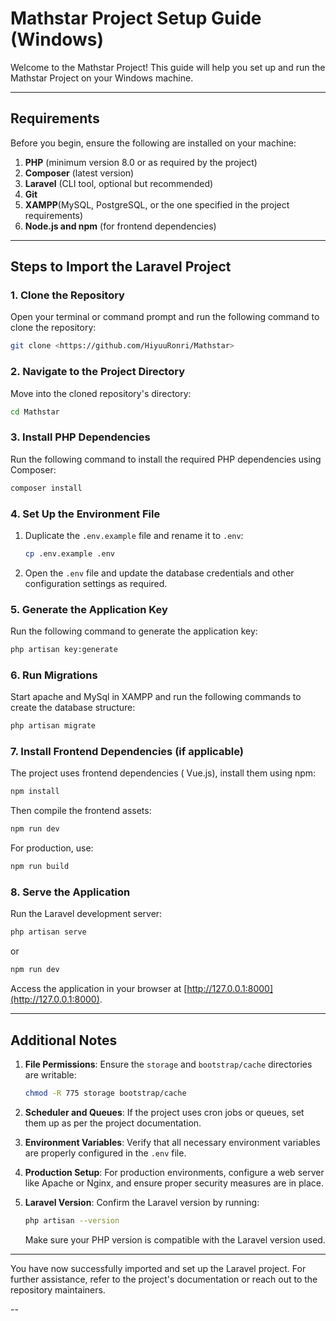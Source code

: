 # Mathstar Project Setup Guide (Windows)

Welcome to the Mathstar Project! This guide will help you set up and run the Mathstar Project on your Windows machine.

---

## Requirements
Before you begin, ensure the following are installed on your machine:

1. **PHP** (minimum version 8.0 or as required by the project)
2. **Composer** (latest version)
3. **Laravel** (CLI tool, optional but recommended)
4. **Git**
5. **XAMPP**(MySQL, PostgreSQL, or the one specified in the project requirements)
6. **Node.js and npm** (for frontend dependencies)

---

## Steps to Import the Laravel Project

### 1. Clone the Repository

Open your terminal or command prompt and run the following command to clone the repository:

```bash
git clone <https://github.com/HiyuuRonri/Mathstar>
```


### 2. Navigate to the Project Directory

Move into the cloned repository's directory:

```bash
cd Mathstar
```


### 3. Install PHP Dependencies

Run the following command to install the required PHP dependencies using Composer:

```bash
composer install
```

### 4. Set Up the Environment File

1. Duplicate the `.env.example` file and rename it to `.env`:
   
   ```bash
   cp .env.example .env
   ```

2. Open the `.env` file and update the database credentials and other configuration settings as required.

### 5. Generate the Application Key

Run the following command to generate the application key:

```bash
php artisan key:generate
```

### 6. Run Migrations 

Start apache and MySql in XAMPP and run the following commands to create the database structure:

```bash
php artisan migrate
```

### 7. Install Frontend Dependencies (if applicable)

The project uses frontend dependencies ( Vue.js), install them using npm:

```bash
npm install
```

Then compile the frontend assets:

```bash
npm run dev
```

For production, use:

```bash
npm run build
```

### 8. Serve the Application

Run the Laravel development server:

```bash
php artisan serve 
```
or 
```bash
npm run dev
```

Access the application in your browser at [http://127.0.0.1:8000](http://127.0.0.1:8000).

---

## Additional Notes

1. **File Permissions**: Ensure the `storage` and `bootstrap/cache` directories are writable:

   ```bash
   chmod -R 775 storage bootstrap/cache
   ```

2. **Scheduler and Queues**: If the project uses cron jobs or queues, set them up as per the project documentation.

3. **Environment Variables**: Verify that all necessary environment variables are properly configured in the `.env` file.

4. **Production Setup**: For production environments, configure a web server like Apache or Nginx, and ensure proper security measures are in place.

5. **Laravel Version**: Confirm the Laravel version by running:

   ```bash
   php artisan --version
   ```

   Make sure your PHP version is compatible with the Laravel version used.

---

You have now successfully imported and set up the Laravel project. For further assistance, refer to the project's documentation or reach out to the repository maintainers.




--